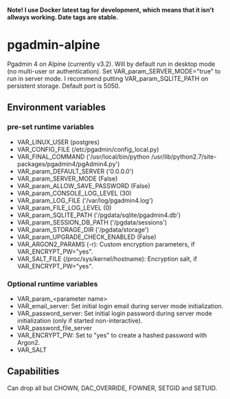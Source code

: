 **Note! I use Docker latest tag for development, which means that it isn't allways working. Date tags are stable.**

# pgadmin-alpine
Pgadmin 4 on Alpine (currently v3.2). Will by default run in desktop mode (no multi-user or authentication). Set VAR_param_SERVER_MODE="true" to run in server mode. I recommend putting VAR_param_SQLITE_PATH on persistent storage. Default port is 5050.

## Environment variables
### pre-set runtime variables
* VAR_LINUX_USER (postgres)
* VAR_CONFIG_FILE (/etc/pgadmin/config_local.py)
* VAR_FINAL_COMMAND ('/usr/local/bin/python /usr/lib/python2.7/site-packages/pgadmin4/pgAdmin4.py')
* VAR_param_DEFAULT_SERVER ('0.0.0.0')
* VAR_param_SERVER_MODE (False)
* VAR_param_ALLOW_SAVE_PASSWORD (False)
* VAR_param_CONSOLE_LOG_LEVEL (30)
* VAR_param_LOG_FILE ('/var/log/pgadmin4.log')
* VAR_param_FILE_LOG_LEVEL (0)
* VAR_param_SQLITE_PATH ('/pgdata/sqlite/pgadmin4.db')
* VAR_param_SESSION_DB_PATH ('/pgdata/sessions')
* VAR_param_STORAGE_DIR ('/pgdata/storage')
* VAR_param_UPGRADE_CHECK_ENABLED (False)
* VAR_ARGON2_PARAMS (-r): Custom encryption parameters, if VAR_ENCRYPT_PW="yes".
* VAR_SALT_FILE (/proc/sys/kernel/hostname): Encryption salt, if VAR_ENCRYPT_PW="yes".

### Optional runtime variables
* VAR_param_&lt;parameter name&gt;
* VAR_email_server: Set initial login email during server mode initialization.
* VAR_password_server: Set initial login password during server mode initialization (only if started non-interactive). 
* VAR_password_file_server
* VAR_ENCRYPT_PW: Set to "yes" to create a hashed password with Argon2.
* VAR_SALT

## Capabilities
Can drop all but CHOWN, DAC_OVERRIDE, FOWNER, SETGID and SETUID.
